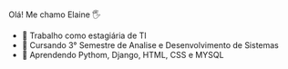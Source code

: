 Olá! Me chamo Elaine 🖐


- 🔭 Trabalho como estagiária de TI
- 🌱 Cursando 3° Semestre de Analise e Desenvolvimento de Sistemas
- 👯 Aprendendo Pythom, Django, HTML, CSS e MYSQL

